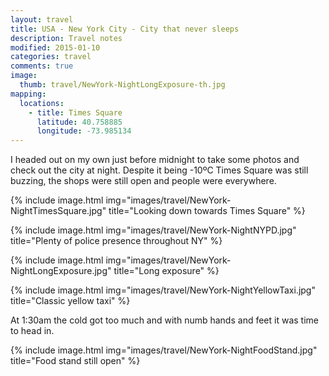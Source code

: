 ```yaml
---
layout: travel
title: USA - New York City - City that never sleeps
description: Travel notes
modified: 2015-01-10
categories: travel
comments: true
image:
  thumb: travel/NewYork-NightLongExposure-th.jpg
mapping:
  locations:
    - title: Times Square
      latitude: 40.758885
      longitude: -73.985134
---
```


I headed out on my own just before midnight to take some photos and check out the city at night. Despite it being -10ºC Times Square was still buzzing, the shops were still open and people were everywhere.

{% include image.html img="images/travel/NewYork-NightTimesSquare.jpg" title="Looking down towards Times Square" %}

{% include image.html img="images/travel/NewYork-NightNYPD.jpg" title="Plenty of police presence throughout NY" %}

{% include image.html img="images/travel/NewYork-NightLongExposure.jpg" title="Long exposure" %}

{% include image.html img="images/travel/NewYork-NightYellowTaxi.jpg" title="Classic yellow taxi" %}

At 1:30am the cold got too much and with numb hands and feet it was time to head in.

{% include image.html img="images/travel/NewYork-NightFoodStand.jpg" title="Food stand still open" %}